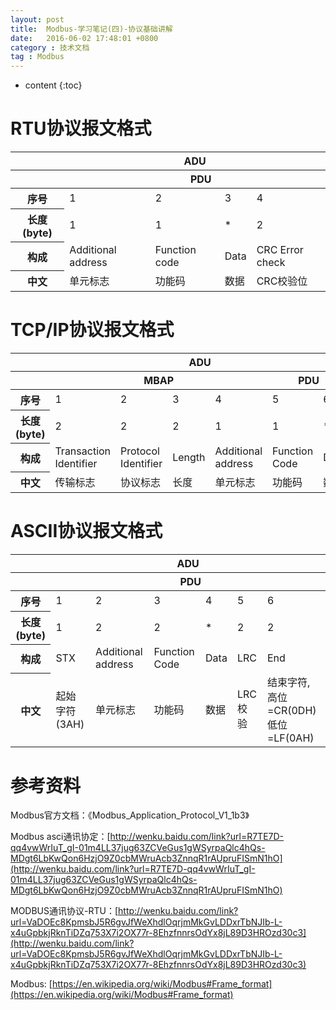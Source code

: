 ```yaml
---
layout: post
title:  Modbus-学习笔记(四)-协议基础讲解
date:   2016-06-02 17:48:01 +0800
category : 技术文档
tag : Modbus
---
```


* content
{:toc}


RTU协议报文格式
================================

<div class="container">
    <div class="row col-md-6 col-sm-6">
        <table class="table table-bordered table-hover">
            <thead>
                <tr>
                    <th></th>
                    <th colspan="4" text-align="center">ADU</th>
                </tr>
                <tr>
                    <th scope="row"></th>
                    <th></th>
                    <th colspan="2">PDU</th>
                    <th></th>
                </tr>
            </thead>
            <tbody>
                <tr>
                    <th>序号</th>
                    <td>1</td>
                    <td>2</td>
                    <td>3</td>
                    <td>4</td>
                </tr>
                <tr>
                    <th>长度(byte)</th>
                    <td>1</td>
                    <td>1</td>
                    <td>*</td>
                    <td>2</td>
                </tr>
                <tr>
                    <th>构成</th>
                    <td>Additional address</td>
                    <td>Function code</td>
                    <td>Data</td>
                    <td>CRC Error check</td>
                </tr>
                <tr>
                    <th>中文</th>
                    <td>单元标志</td>
                    <td>功能码</td>
                    <td>数据</td>
                    <td>CRC校验位</td>
                </tr>
            </tbody>
        </table>
    </div>
</div>


TCP/IP协议报文格式
================================

<div class="container">
    <div class="row col-md-6 col-sm-6">
        <table class="table table-bordered table-hover">
            <thead>
                <tr>
                    <th></th>
                    <th colspan="6" text-align="center">ADU</th>
                </tr>
                <tr>
                    <th scope="row"></th>
                    <th colspan="4">MBAP</th>
                    <th colspan="2">PDU</th>
                </tr>
            </thead>
            <tbody>
                <tr>
                    <th>序号</th>
                    <td>1</td>
                    <td>2</td>
                    <td>3</td>
                    <td>4</td>
                    <td>5</td>
                    <td>6</td>
                </tr>
                <tr>
                    <th>长度(byte)</th>
                    <td>2</td>
                    <td>2</td>
                    <td>2</td>
                    <td>1</td>
                    <td>1</td>
                    <td>*</td>
                </tr>
                <tr>
                    <th>构成</th>
                    <td>Transaction Identifier</td>
                    <td>Protocol Identifier</td>
                    <td>Length</td>
                    <td>Additional address</td>
                    <td>Function Code</td>
                    <td>Data</td>
                </tr>
                <tr>
                    <th>中文</th>
                    <td>传输标志</td>
                    <td>协议标志</td>
                    <td>长度</td>
                    <td>单元标志</td>
                    <td>功能码</td>
                    <td>数据</td>
                </tr>
            </tbody>
        </table>
    </div>
</div>


ASCII协议报文格式
================================

<div class="container">
    <div class="row col-md-6 col-sm-6">
        <table class="table table-bordered table-hover">
            <thead>
                <tr>
                    <th></th>
                    <th colspan="6" text-align="center">ADU</th>
                </tr>
                <tr>
                    <th scope="row"></th>
                    <th></th>
                    <th></th>
                    <th colspan="2">PDU</th>
                    <th></th>
                    <th></th>
                </tr>
            </thead>
            <tbody>
                <tr>
                    <th>序号</th>
                    <td>1</td>
                    <td>2</td>
                    <td>3</td>
                    <td>4</td>
                    <td>5</td>
                    <td>6</td>
                </tr>
                <tr>
                    <th>长度(byte)</th>
                    <td>1</td>
                    <td>2</td>
                    <td>2</td>
                    <td>*</td>
                    <td>2</td>
                    <td>2</td>
                </tr>
                <tr>
                    <th>构成</th>
                    <td>STX</td>
                    <td>Additional address</td>
                    <td>Function Code</td>
                    <td>Data</td>
                    <td>LRC</td>
                    <td>End</td>
                </tr>
                <tr>
                    <th>中文</th>
                    <td>起始字符(3AH)</td>
                    <td>单元标志</td>
                    <td>功能码</td>
                    <td>数据</td>
                    <td>LRC校验</td>
                    <td>结束字符, 高位=CR(0DH)低位=LF(0AH)</td>
                </tr>
            </tbody>
        </table>
    </div>
</div>


参考资料
================================

Modbus官方文档：《Modbus_Application_Protocol_V1_1b3》

Modbus asci通讯协定：[http://wenku.baidu.com/link?url=R7TE7D-qq4vwWrIuT_gI-01m4LL37jug63ZCVeGus1gWSyrpaQlc4hQs-MDgt6LbKwQon6HzjO9Z0cbMWruAcb3ZnnqR1rAUpruFISmN1hO](http://wenku.baidu.com/link?url=R7TE7D-qq4vwWrIuT_gI-01m4LL37jug63ZCVeGus1gWSyrpaQlc4hQs-MDgt6LbKwQon6HzjO9Z0cbMWruAcb3ZnnqR1rAUpruFISmN1hO)

MODBUS通讯协议-RTU：[http://wenku.baidu.com/link?url=VaDOEc8KpmsbJ5R6gvJfWeXhdlOqrjmMkGvLDDxrTbNJIb-L-x4uGpbkjRknTiDZq753X7i2OX77r-8EhzfnnrsOdYx8jL89D3HROzd30c3](http://wenku.baidu.com/link?url=VaDOEc8KpmsbJ5R6gvJfWeXhdlOqrjmMkGvLDDxrTbNJIb-L-x4uGpbkjRknTiDZq753X7i2OX77r-8EhzfnnrsOdYx8jL89D3HROzd30c3)

Modbus: [https://en.wikipedia.org/wiki/Modbus#Frame_format](https://en.wikipedia.org/wiki/Modbus#Frame_format)
